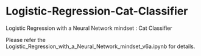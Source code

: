 # Logistic-Regression-Cat-Classifier
Logistic Regression with a Neural Network mindset : Cat Classifier

Please refer the Logistic_Regression_with_a_Neural_Network_mindset_v6a.ipynb for details. 
